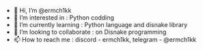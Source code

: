 - 👋 Hi, I’m @ermch1kk
- 👀 I’m interested in :  Python codding
- 🌱 I’m currently learning : Python language and disnake library
- 💞️ I’m looking to collaborate : on Disnake programming
- 📫 How to reach me : discord - ermch1kk, telegram - @ermch1kk

<!---
ErMch1kk/ErMch1kk is a ✨ special ✨ repository because its `README.md` (this file) appears on your GitHub profile.
You can click the Preview link to take a look at your changes.
--->
